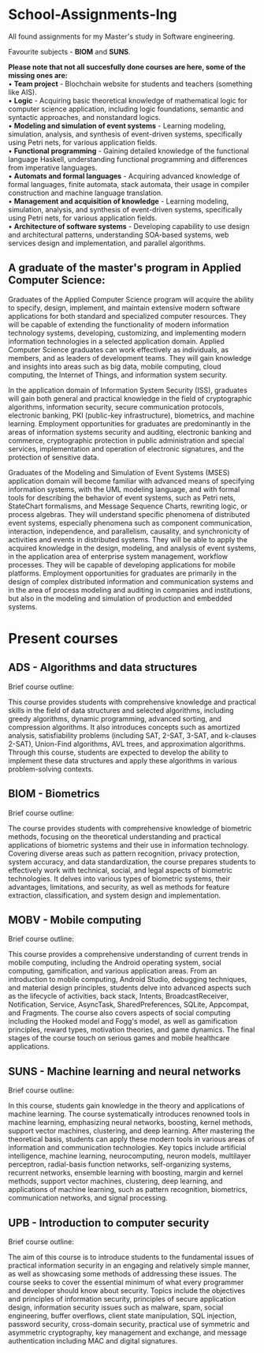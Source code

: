 # School-Assignments-Ing
All found assignments for my Master's study in Software engineering.<br>

Favourite subjects - **BIOM** and **SUNS**. <br>

**Please note that not all succesfully done courses are here, some of the missing ones are:** <br>
• **Team project** - Blochchain website for students and teachers (something like AIS).<br>
• **Logic** - Acquiring basic theoretical knowledge of mathematical logic for computer science application, including logic foundations, semantic and syntactic approaches, and nonstandard logics. <br>
• **Modeling and simulation of event systems** - Learning modeling, simulation, analysis, and synthesis of event-driven systems, specifically using Petri nets, for various application fields. <br>
• **Functional programming** - Gaining detailed knowledge of the functional language Haskell, understanding functional programming and differences from imperative languages. <br>
• **Automats and formal languages** - Acquiring advanced knowledge of formal languages, finite automata, stack automata, their usage in compiler construction and machine language translation. <br>
• **Management and acquisition of knowledge** - Learning modeling, simulation, analysis, and synthesis of event-driven systems, specifically using Petri nets, for various application fields. <br>
• **Architecture of software systems** - Developing capability to use design and architectural patterns, understanding SOA-based systems, web services design and implementation, and parallel algorithms. <br>

## A graduate of the master's program in Applied Computer Science:

Graduates of the Applied Computer Science program will acquire the ability to specify, design, implement, and maintain extensive modern software applications for both standard and specialized computer resources. They will be capable of extending the functionality of modern information technology systems, developing, customizing, and implementing modern information technologies in a selected application domain. Applied Computer Science graduates can work effectively as individuals, as members, and as leaders of development teams. They will gain knowledge and insights into areas such as big data, mobile computing, cloud computing, the Internet of Things, and information system security.

In the application domain of Information System Security (ISS), graduates will gain both general and practical knowledge in the field of cryptographic algorithms, information security, secure communication protocols, electronic banking, PKI (public-key infrastructure), biometrics, and machine learning. Employment opportunities for graduates are predominantly in the areas of information systems security and auditing, electronic banking and commerce, cryptographic protection in public administration and special services, implementation and operation of electronic signatures, and the protection of sensitive data.

Graduates of the Modeling and Simulation of Event Systems (MSES) application domain will become familiar with advanced means of specifying information systems, with the UML modeling language, and with formal tools for describing the behavior of event systems, such as Petri nets, StateChart formalisms, and Message Sequence Charts, rewriting logic, or process algebras. They will understand specific phenomena of distributed event systems, especially phenomena such as component communication, interaction, independence, and parallelism, causality, and synchronicity of activities and events in distributed systems. They will be able to apply the acquired knowledge in the design, modeling, and analysis of event systems, in the application area of enterprise system management, workflow processes. They will be capable of developing applications for mobile platforms. Employment opportunities for graduates are primarily in the design of complex distributed information and communication systems and in the area of process modeling and auditing in companies and institutions, but also in the modeling and simulation of production and embedded systems.

# Present courses 

## ADS - Algorithms and data structures

Brief course outline: 

This course provides students with comprehensive knowledge and practical skills in the field of data structures and selected algorithms, including greedy algorithms, dynamic programming, advanced sorting, and compression algorithms. It also introduces concepts such as amortized analysis, satisfiability problems (including SAT, 2-SAT, 3-SAT, and k-clauses 2-SAT), Union-Find algorithms, AVL trees, and approximation algorithms. Through this course, students are expected to develop the ability to implement these data structures and apply these algorithms in various problem-solving contexts.

## BIOM - Biometrics

Brief course outline: 

The course provides students with comprehensive knowledge of biometric methods, focusing on the theoretical understanding and practical applications of biometric systems and their use in information technology. Covering diverse areas such as pattern recognition, privacy protection, system accuracy, and data standardization, the course prepares students to effectively work with technical, social, and legal aspects of biometric technologies. It delves into various types of biometric systems, their advantages, limitations, and security, as well as methods for feature extraction, classification, and system design and implementation.

## MOBV - Mobile computing 

Brief course outline: 

This course provides a comprehensive understanding of current trends in mobile computing, including the Android operating system, social computing, gamification, and various application areas. From an introduction to mobile computing, Android Studio, debugging techniques, and material design principles, students delve into advanced aspects such as the lifecycle of activities, back stack, Intents, BroadcastReceiver, Notification, Service, AsyncTask, SharedPreferences, SQLite, Appcompat, and Fragments. The course also covers aspects of social computing including the Hooked model and Fogg's model, as well as gamification principles, reward types, motivation theories, and game dynamics. The final stages of the course touch on serious games and mobile healthcare applications.

## SUNS - Machine learning and neural networks 

Brief course outline: 

In this course, students gain knowledge in the theory and applications of machine learning. The course systematically introduces renowned tools in machine learning, emphasizing neural networks, boosting, kernel methods, support vector machines, clustering, and deep learning. After mastering the theoretical basis, students can apply these modern tools in various areas of information and communication technologies. Key topics include artificial intelligence, machine learning, neurocomputing, neuron models, multilayer perceptron, radial-basis function networks, self-organizing systems, recurrent networks, ensemble learning with boosting, margin and kernel methods, support vector machines, clustering, deep learning, and applications of machine learning, such as pattern recognition, biometrics, communication networks, and signal processing.

## UPB - Introduction to computer security 

Brief course outline: 

The aim of this course is to introduce students to the fundamental issues of practical information security in an engaging and relatively simple manner, as well as showcasing some methods of addressing these issues. The course seeks to cover the essential minimum of what every programmer and developer should know about security. Topics include the objectives and principles of information security, principles of secure application design, information security issues such as malware, spam, social engineering, buffer overflows, client state manipulation, SQL injection, password security, cross-domain security, practical use of symmetric and asymmetric cryptography, key management and exchange, and message authentication including MAC and digital signatures.
